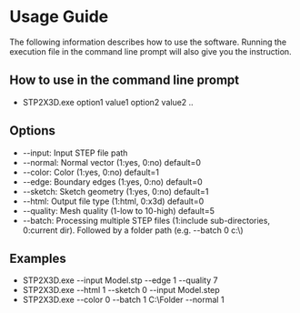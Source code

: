 # Usage Guide
The following information describes how to use the software. Running the execution file in the command line prompt will also give you the instruction.

## How to use in the command line prompt
- STP2X3D.exe option1 value1 option2 value2 ..

## Options
- --input: Input STEP file path
- --normal: Normal vector (1:yes, 0:no) default=0
- --color: Color (1:yes, 0:no) default=1
- --edge: Boundary edges (1:yes, 0:no) default=0
- --sketch: Sketch geometry (1:yes, 0:no) default=1
- --html: Output file type (1:html, 0:x3d) default=0
- --quality: Mesh quality (1-low to 10-high) default=5
- --batch: Processing multiple STEP files (1:include sub-directories, 0:current dir). Followed by a folder path (e.g. --batch 0 c:\\)

## Examples
- STP2X3D.exe --input Model.stp --edge 1 --quality 7
- STP2X3D.exe --html 1 --sketch 0 --input Model.step
- STP2X3D.exe --color 0 --batch 1 C:\Folder --normal 1
